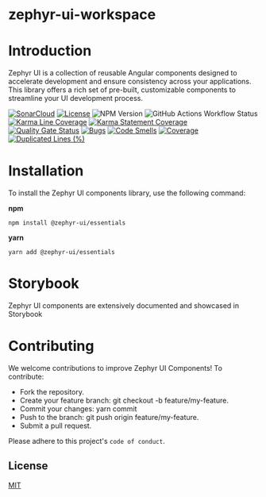 # zephyr-ui-workspace
# Introduction
Zephyr UI is a collection of reusable Angular components designed to accelerate development and ensure consistency across your applications. This library offers a rich set of pre-built, customizable components to streamline your UI development process.

[![SonarCloud](https://sonarcloud.io/images/project_badges/sonarcloud-orange.svg)](https://sonarcloud.io/summary/new_code?id=simplycodesmart_zephyr-ui-workspace)
[![License](https://img.shields.io/badge/license-MIT-blue.svg)](https://github.com/simplycodesmart/zephyr-ui-workspace/blob/main/LICENSE) ![NPM Version](https://img.shields.io/npm/v/@zephyr-ui/essentials) ![GitHub Actions Workflow Status](https://img.shields.io/github/actions/workflow/status/simplycodesmart/zephyr-ui-workspace-test/npm-publish.yml)  [![Karma Line Coverage](https://img.shields.io/badge/Line_Coverage-100%25-brightgreen)](https://img.shields.io/badge/Line_Coverage-100%25-brightgreen) [![Karma Statement Coverage](https://img.shields.io/badge/Statement_Coverage-100%25-brightgreen)](https://img.shields.io/badge/Statement_Coverage-100%25-brightgreen)  [![Quality Gate Status](https://sonarcloud.io/api/project_badges/quality_gate?project=simplycodesmart_zephyr-ui-workspace)](https://sonarcloud.io/dashboard?id=simplycodesmart_zephyr-ui-workspace) [![Bugs](https://sonarcloud.io/api/project_badges/measure?project=simplycodesmart_zephyr-ui-workspace&metric=bugs)](https://sonarcloud.io/summary/new_code?id=simplycodesmart_zephyr-ui-workspace) [![Code Smells](https://sonarcloud.io/api/project_badges/measure?project=simplycodesmart_zephyr-ui-workspace&metric=code_smells)](https://sonarcloud.io/summary/new_code?id=simplycodesmart_zephyr-ui-workspace) [![Coverage](https://sonarcloud.io/api/project_badges/measure?project=simplycodesmart_zephyr-ui-workspace&metric=coverage)](https://sonarcloud.io/summary/new_code?id=simplycodesmart_zephyr-ui-workspace) [![Duplicated Lines (%)](https://sonarcloud.io/api/project_badges/measure?project=simplycodesmart_zephyr-ui-workspace&metric=duplicated_lines_density)](https://sonarcloud.io/summary/new_code?id=simplycodesmart_zephyr-ui-workspace)

# Installation
To install the Zephyr UI components library, use the following command:

**npm**

```npm install @zephyr-ui/essentials ```

**yarn** 

```yarn add @zephyr-ui/essentials ```

# Storybook
Zephyr UI components are extensively documented and showcased in Storybook <link storybook>


# Contributing
We welcome contributions to improve Zephyr UI Components! To contribute:

- Fork the repository.
- Create your feature branch: git checkout -b feature/my-feature.
- Commit your changes: yarn commit 
- Push to the branch: git push origin feature/my-feature.
- Submit a pull request.

Please adhere to this project's `code of conduct`.

## License

[MIT](https://choosealicense.com/licenses/mit/)







